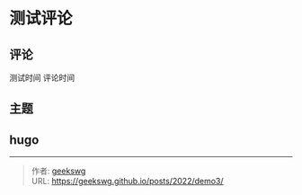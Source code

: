 # 测试评论


<!--more-->

## 评论

测试时间 评论时间

## 主题

## hugo

---

> 作者: [geekswg](https://geekswg.github.io)  
> URL: https://geekswg.github.io/posts/2022/demo3/  


